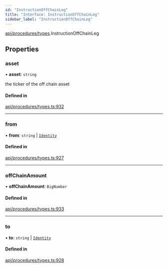 ```yaml
---
id: "InstructionOffChainLeg"
title: "Interface: InstructionOffChainLeg"
sidebar_label: "InstructionOffChainLeg"
---
```


[api/procedures/types](../../../../../modules/API/Procedures/Types/Types.md).InstructionOffChainLeg

## Properties

### asset

• **asset**: `string`

the ticker of the off chain asset

#### Defined in

[api/procedures/types.ts:932](https://github.com/PolymeshAssociation/polymesh-sdk/blob/8a9158669/src/api/procedures/types.ts#L932)

___

### from

• **from**: `string` \| [`Identity`](../../../../../classes/API/Entities/Identity/Identity.md)

#### Defined in

[api/procedures/types.ts:927](https://github.com/PolymeshAssociation/polymesh-sdk/blob/8a9158669/src/api/procedures/types.ts#L927)

___

### offChainAmount

• **offChainAmount**: `BigNumber`

#### Defined in

[api/procedures/types.ts:933](https://github.com/PolymeshAssociation/polymesh-sdk/blob/8a9158669/src/api/procedures/types.ts#L933)

___

### to

• **to**: `string` \| [`Identity`](../../../../../classes/API/Entities/Identity/Identity.md)

#### Defined in

[api/procedures/types.ts:928](https://github.com/PolymeshAssociation/polymesh-sdk/blob/8a9158669/src/api/procedures/types.ts#L928)
